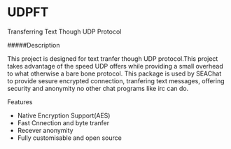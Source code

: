 UDPFT
=====

Transferring Text Though UDP Protocol

#####Description

This project is designed for text tranfer though UDP protocol.This project takes advantage of the speed UDP offers while providing a small overhead to what otherwise a bare bone protocol. This package is used by SEAChat to provide sesure encrypted connection, tranfering text messages, offering security and anonymity no other chat programs like irc can do. 

Features
  - Native Encryption Support(AES)
  - Fast Cnnection and byte tranfer
  - Recever anonymity
  - Fully customisable and open source
